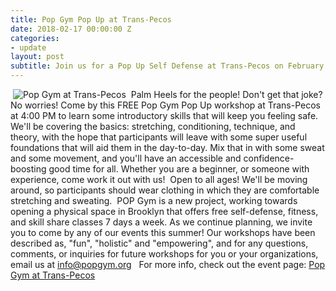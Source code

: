 ```yaml
---
title: Pop Gym Pop Up at Trans-Pecos
date: 2018-02-17 00:00:00 Z
categories:
- update
layout: post
subtitle: Join us for a Pop Up Self Defense at Trans-Pecos on February 17th!
---
```


​
![Pop Gym at Trans-Pecos](/assets/transpec3.jpg)
​
​
Palm Heels for the people! Don't get that joke? No worries! Come by this FREE Pop Gym Pop Up workshop at Trans-Pecos at 4:00 PM to learn some introductory skills that will keep you feeling safe. We'll be covering the basics: stretching, conditioning, technique, and theory, with the hope that participants will leave with some super useful foundations that will aid them in the day-to-day. Mix that in with some sweat and some movement, and you'll have an accessible and confidence-boosting good time for all. Whether you are a beginner, or someone with experience, come work it out with us!
​
Open to all ages! We'll be moving around, so participants should wear clothing in which they are comfortable stretching and sweating.
​
POP Gym is a new project, working towards opening a physical space in Brooklyn that offers free self-defense, fitness, and skill share classes 7 days a week. As we continue planning, we invite you to come by any of our events this summer! Our workshops have been described as, "fun", "holistic" and "empowering", and for any questions, comments, or inquiries for future workshops for you or your organizations, email us at info@popgym.org
​
​
For more info, check out the event page: [Pop Gym at Trans-Pecos](https://www.facebook.com/events/173509450091571/)
​
